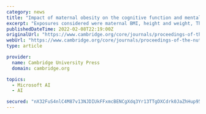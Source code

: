 ```yaml
---
category: news
title: "Impact of maternal obesity on the cognitive function and mental health of the offspring: a systematic review"
excerpt: "Exposures considered were maternal BMI, height and weight, The outcome was any measure of cognitive function and mental health of the offspring. Quality assessment and risk of bias was assessed using a standardized form consisting of 22 criteria ..."
publishedDateTime: 2022-02-08T22:19:00Z
originalUrl: "https://www.cambridge.org/core/journals/proceedings-of-the-nutrition-society/article/impact-of-maternal-obesity-on-the-cognitive-function-and-mental-health-of-the-offspring-a-systematic-review/BCB9798A3BC71874AEE40024B57BC858"
webUrl: "https://www.cambridge.org/core/journals/proceedings-of-the-nutrition-society/article/impact-of-maternal-obesity-on-the-cognitive-function-and-mental-health-of-the-offspring-a-systematic-review/BCB9798A3BC71874AEE40024B57BC858"
type: article

provider:
  name: Cambridge University Press
  domain: cambridge.org

topics:
  - Microsoft AI
  - AI

secured: "nX32FuS4nlC4M87v13NJDIUkFFxmcBENCgXdq3Yr13TTgDXCdrk0JaZhHup9564HgTbq1wB1DjDF5FBmgopujCyGlforzU6sRuGF2MkpVvKTP/Rz184VjGQ/YDVsRJ6ylyRLJwyXCcz2Jt5hpAeKgfePPUq0R9v45aI5HIODRPOJQql8gf8vTYjBiDsvjqHJG8KnndB1yTIzxY/eBU7QAZYwsyQV6tJX6ZgorXrZLmTWKuxedKX7cD//ygVzAVpjeLoe9uPBss0gxdnOq/d2W1ECR4SaXZujjS5wtFlfKGeAh/QLIfvfE73/6GdcWn6QSnS1tQMjq6pcZZIf3yz5eGwYCkAybz3D8bgu0qFtvAo=;nr905DQSwuhT+wtiq5SIGA=="
---
```


